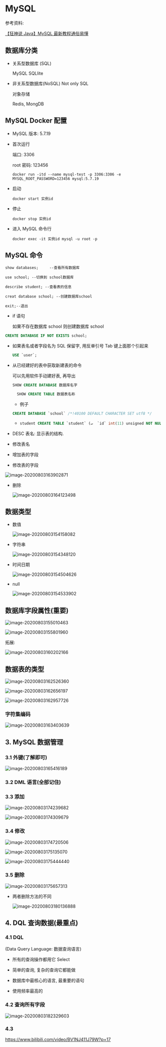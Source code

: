# MySQL

参考资料:

[【狂神说 Java】MySQL 最新教程通俗易懂](https://www.bilibili.com/video/BV1NJ411J79W)

## 数据库分类

- 关系型数据库 (SQL)

  MySQL SQLlite

- 非关系型数据库(NoSQL) Not only SQL

  对象存储

  Redis, MongDB

## MySQL Docker 配置

- MySQL 版本: 5.7.19

- 首次运行

  端口: 3306

  root 密码: 123456

  ```shell
  docker run -itd --name mysql-test -p 3306:3306 -e MYSQL_ROOT_PASSWORD=123456 mysql:5.7.19
  ```

- 启动

  ```shell
  docker start 实例id
  ```

- 停止

  ```shell
  docker stop 实例id
  ```

- 进入 MySQL 命令行

  ```shell
  docker exec -it 实例id mysql -u root -p
  ```

## MySQL 命令

``` shell
show databases; 	--查看所有数据库
```

```shell
use school; --切换到 school数据库
```

```shell
describe student; --查看表的信息
```

```shell
creat database school; --创建数据库school
```

```shell
exit;--退出
```

- if 语句

  如果不存在数据库 school 则创建数据库 school

```sql
CREATE DATABASE IF NOT EXISTS school;
```

- 如果表名或者字段名为 SQL 保留字, 用反单引号 Tab 键上面那个引起来

  ```sql
  USE `user`;
  ```

- 从已经建好的表中获取新建表的命令

  可以先用软件手动建好表, 再导出

  ```SQL
  SHOW CREATE DATABASE 数据库名字
  ```

  ```sql
  	SHOW CREATE TABLE 数据表名称
  ```

  - 例子

  ```sql
  CREATE DATABASE `school` /*!40100 DEFAULT CHARACTER SET utf8 */
  ```

  - ```sql
    student	CREATE TABLE `student` (↵  `id` int(11) unsigned NOT NULL AUTO_INCREMENT COMMENT '学员id',↵  `name` varchar(100) NOT NULL DEFAULT '' COMMENT '姓名',↵  `age` int(3) NOT NULL COMMENT '年龄',↵  PRIMARY KEY (`id`)↵) ENGINE=InnoDB AUTO_INCREMENT=3 DEFAULT CHARSET=utf8
    ```

- DESC 表名: 显示表的结构.
- 修改表名
- 增加表的字段
- 修改表的字段

![image-20200803163902871](MySQL-狂神.assets/image-20200803163902871.png)

- 删除

  ![image-20200803164123498](MySQL-狂神.assets/image-20200803164123498.png)

## 数据类型

- 数值

  ![image-20200803154158082](MySQL-狂神.assets/image-20200803154158082.png)

- 字符串

  ![image-20200803154348120](MySQL-狂神.assets/image-20200803154348120.png)

- 时间日期

  ![image-20200803154504626](MySQL-狂神.assets/image-20200803154504626.png)

- null

  ![image-20200803154533902](MySQL-狂神.assets/image-20200803154533902.png)

## 数据库字段属性(重要)

![image-20200803155010463](MySQL-狂神.assets/image-20200803155010463.png)

![image-20200803155801960](MySQL-狂神.assets/image-20200803155801960.png)

拓展:

![image-20200803160202166](MySQL-狂神.assets/image-20200803160202166.png)

## 数据表的类型

![image-20200803162526360](MySQL-狂神.assets/image-20200803162526360.png)

![image-20200803162656197](MySQL-狂神.assets/image-20200803162656197.png)

![image-20200803162957726](MySQL-狂神.assets/image-20200803162957726.png)

### 字符集编码

![image-20200803163403639](MySQL-狂神.assets/image-20200803163403639.png)

## 3. MySQL 数据管理

### 3.1 外键(了解即可)

![image-20200803165416189](MySQL-狂神.assets/image-20200803165416189.png)

### 3.2 DML 语言(全部记住)

### 3.3 添加

![image-20200803174239682](MySQL-狂神.assets/image-20200803174239682.png)

![image-20200803174309679](MySQL-狂神.assets/image-20200803174309679.png)

### 3.4 修改

![image-20200803174720506](MySQL-狂神.assets/image-20200803174720506.png)

![image-20200803175135070](MySQL-狂神.assets/image-20200803175135070.png)

![image-20200803175444440](MySQL-狂神.assets/image-20200803175444440.png)

### 3.5 删除

![image-20200803175657313](MySQL-狂神.assets/image-20200803175657313.png)

- 两者删除方法的不同

  ![image-20200803180136888](MySQL-狂神.assets/image-20200803180136888.png)

## 4. DQL 查询数据(最重点)

### 4.1 DQL

(Data Query Language: 数据查询语言)

- 所有的查询操作都用它 Select
- 简单的查询, 复杂的查询它都能做
- 数据库中最核心的语言, 最重要的语句

- 使用频率最高的

### 4.2 查询所有字段

![image-20200803182329603](MySQL-狂神.assets/image-20200803182329603.png)

### 4.3

https://www.bilibili.com/video/BV1NJ411J79W?p=17
